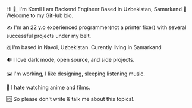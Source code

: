 Hi 👋, I'm Komil
I am Backend Engineer Based in Uzbekistan, Samarkand
👋 Welcome to my GitHub bio.

✍️ I'm an 22 y.o experienced programmer(not a printer fixer) with several successful projects under my belt.

🇬 I'm based in Navoi, Uzbekistan. Curently living in Samarkand

🔊 I love dark mode, open source, and side projects.

🖼️ I'm  working, I like designing, sleeping listening music.

🤫 I hate watching anime and films.

🆘 So please don't write & talk me about this topics!.
